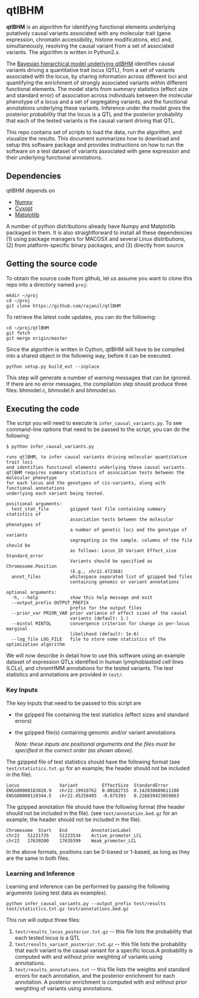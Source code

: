 # qtlBHM

**qtlBHM** is an algorithm for identifying functional elements underlying putatively causal variants
associated with any molecular trait (gene expression, chromatin accessibility, histone modifications, etc) 
and, simultaneously, resolving the causal variant from a set of associated variants. The algorithm is
written in Python2.x.

The [Bayesian hierarchical model underlying qtlBHM]() identifies causal variants driving a
quantitative trait locus (QTL), from a set of variants associated with the locus, 
by sharing information across different loci and quantifying the
enrichment of strongly associated variants within different functional elements. The model starts from
summary statistics (effect size and standard error) of association across individuals 
between the molecular phenotype of a locus and a set of segregating variants, and
the functional annotations underlying these variants. Inference under the model gives
the posterior probability that the locus is a QTL and the posterior probability that 
each of the tested variants is the causal variant driving that QTL.

This repo contains set of scripts to load the data, run the algorithm, and visualize the results. 
This document summarizes how to download and setup this software package and provides instructions 
on how to run the software on a test dataset of variants associated with gene expression and
their underlying functional annotations.

## Dependencies

qtlBHM depends on
+ [Numpy](http://www.numpy.org/)
+ [Cvxopt](http://www.cvxopt.org/)
+ [Matplotlib](http://matplotlib.org/)

A number of python distributions already have Numpy and Matplotlib packaged in them. It is also
straightforward to install all these dependencies
 (1) using package managers for MACOSX and several Linux distributions,
 (2) from platform-specific binary packages, and
 (3) directly from source

## Getting the source code

To obtain the source code from github, let us assume you want to clone this repo into a
directory named `proj`:

    mkdir ~/proj
    cd ~/proj
    git clone https://github.com/rajanil/qtlBHM

To retrieve the latest code updates, you can do the following:

    cd ~/proj/qtlBHM
    git fetch
    git merge origin/master

Since the algorithm is written in Cython, qtlBHM will have to be compiled into a shared object in 
the following way, before it can be executed.

    python setup.py build_ext --inplace

This step will generate a number of warning messages that can be ignored. If there are no 
error messages, the compilation step should produce three files: 
bhmodel.c, bhmodel.h and bhmodel.so.

## Executing the code

The script you will need to execute is `infer_causal_variants.py`. To see command-line
options that need to be passed to the script, you can do the following:

    $ python infer_causal_variants.py

    runs qtlBHM, to infer causal variants driving molecular quantitative trait loci
    and identifies functional elements underlying these causal variants.
    qtlBHM requires summary statistics of association tests between the molecular phenotype
    for each locus and the genotypes of cis-variants, along with functional annotations 
    underlying each variant being tested.

    positional arguments:
      test_stat_file        gzipped text file containing summary statistics of
                            association tests between the molecular phenotypes of
                            a number of genetic loci and the genotype of variants
                            segregating in the sample. columns of the file should be
                            as follows: Locus_ID Variant Effect_size Standard_error
                            Variants should be specified as Chromosome.Position
                            (E.g., chr12.472368)
      annot_files           whitespace separated list of gzipped bed files 
                            containing genomic or variant annotations

    optional arguments:
      -h, --help            show this help message and exit
      --output_prefix OUTPUT_PREFIX
                            prefix for the output files
      --prior_var PRIOR_VAR prior variance of effect sizes of the causal
                            variants (default: 1.)
      --mintol MINTOL       convergence criterion for change in per-locus marginal
                            likelihood (default: 1e-6)
      --log_file LOG_FILE   file to store some statistics of the optimization algorithm

We will now describe in detail how to use this software using an example dataset of expression QTLs identified in human lymphoblastoid cell lines (LCLs), and chromHMM annotations for the tested variants. The test statistics and annotations are provided in `test/`.

### Key Inputs

The key inputs that need to be passed to this script are
+   the gzipped file containing the test statistics (effect sizes and standard errors)
+   the gzipped file(s) containing genomic and/or variant annotations

    *Note: these inputs are positional arguments and the files must be specified in the correct order (as shown above).*

The gzipped file of test statistics should have the following format 
(see `test/statistics.txt.gz` for an example; the header should not be included in the file).

    Locus               Variant         EffectSize  StandardError
    ENSG00000183020.9   chr22.19910762  0.00182715  0.142038689611108
    ENSG00000110344.5   chr22.45258495  -0.675393   0.226839423859863

The gzipped annotation file should have the following format (the header should not be included in the file).
(see `test/annotation.bed.gz` for an example; the header should not be included in the file).

    Chromosome  Start   End         AnnotationLabel
    chr22   51221735    51223534    Active_promoter_LCL
    chr22   17639200    17639399    Weak_promoter_LCL

In the above formats, positions can be 0-based or 1-based, as long as they are the same in both files.

### Learning and Inference

Learning and inference can be performed by passing the following arguments (using test data as examples).

    python infer_causal_variants.py --output_prefix test/results test/statistics.txt.gz test/annotations.bed.gz

This run will output three files: 
  1. `test/results_locus_posterior.txt.gz` -- this file lists the probability that each tested locus is a QTL
  2. `test/results_variant_posterior.txt.gz` -- this file lists the probability that each variant is the causal variant for a specific locus.A probability is computed with and without prior weighting of variants using annotations.
  3. `test/results_annotations.txt` -- this file lists the weights and standard errors for each annotation, and the posterior enrichment for each annotation. A posterior enrichment is computed with and without prior weighting of variants using annotations.
